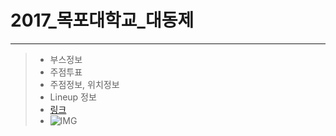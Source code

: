 # 2017_목포대학교_대동제
-----
> * 부스정보
> * 주점투표
> * 주점정보, 위치정보
> * Lineup 정보
> * [링크](https://www.yololion.net)
> * ![IMG](https://drive.google.com/open?id=0BzEgswQ5TTN_VFdnbm5FWnRXVDg)
